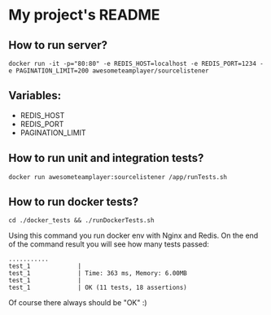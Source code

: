 # My project's README


## How to run server?
```
docker run -it -p="80:80" -e REDIS_HOST=localhost -e REDIS_PORT=1234 -e PAGINATION_LIMIT=200 awesometeamplayer/sourcelistener
```

## Variables:

* REDIS_HOST
* REDIS_PORT
* PAGINATION_LIMIT


## How to run unit and integration tests?
```
docker run awesometeamplayer:sourcelistener /app/runTests.sh
```

## How to run docker tests?
```
cd ./docker_tests && ./runDockerTests.sh
```
Using this command you run docker env with Nginx and Redis. On the end of 
the command result you will see how many tests passed:
```
...........
test_1             | 
test_1             | Time: 363 ms, Memory: 6.00MB
test_1             | 
test_1             | OK (11 tests, 18 assertions)
```
Of course there always should be "OK" :)

